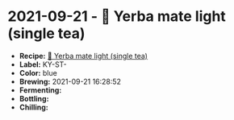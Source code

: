 # 2021-09-21 - 🌱 Yerba mate light (single tea)

* **Recipe:** [🌱 Yerba mate light (single tea)](../../recipes/mate-light-single-tea.md)
* **Label:** KY-ST-
* **Color:** blue
* **Brewing:** 2021-09-21 16:28:52
* **Fermenting:**
* **Bottling:**
* **Chilling:**
